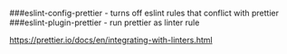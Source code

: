 ###eslint-config-prettier - turns off eslint rules that conflict with prettier
###eslint-plugin-prettier - run prettier as linter rule

https://prettier.io/docs/en/integrating-with-linters.html